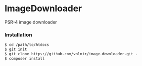 ImageDownloader
===============

PSR-4 image downloader

### Installation

```sh
$ cd /path/to/htdocs
$ git init
$ git clone https://github.com/volmir/image-downloader.git .
$ composer install
```

